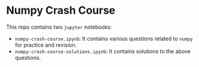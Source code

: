 # Numpy Crash Course

This repo contains two `jupyter` notebooks:
   - `numpy-crash-course.ipynb`: It contains various questions related to `numpy` for practice and revision.
   - `numpy-crash-course-solutions.ipynb`: It contains solutions to the above questions.
